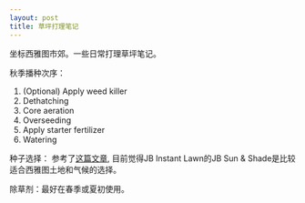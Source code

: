 ```yaml
---
layout: post
title: 草坪打理笔记
---
```


坐标西雅图市郊。一些日常打理草坪笔记。

秋季播种次序：
1.  (Optional) Apply weed killer
2. Dethatching
3. Core aeration
4. Overseeding
5. Apply starter fertilizer
6. Watering


种子选择：
参考了[这篇文章](https://catalog.extension.oregonstate.edu/sites/catalog/files/project/pdf/em9100.pdf),
目前觉得JB Instant Lawn的JB Sun & Shade是比较适合西雅图土地和气候的选择。

除草剂：最好在春季或夏初使用。


